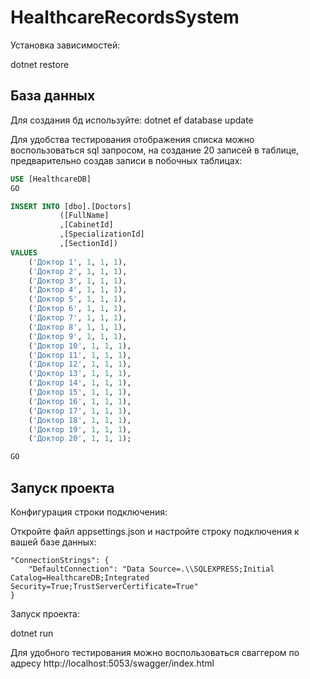 # HealthcareRecordsSystem

Установка зависимостей:

dotnet restore

## База данных

Для создания бд используйте: dotnet ef database update

Для удобства тестирования отображения списка можно воспользоваться sql запросом, на создание 20 записей в таблице, предварительно создав записи в побочных таблицах:

```sql
USE [HealthcareDB]
GO

INSERT INTO [dbo].[Doctors]
           ([FullName]
           ,[CabinetId]
           ,[SpecializationId]
           ,[SectionId])
VALUES
    ('Доктор 1', 1, 1, 1),
    ('Доктор 2', 1, 1, 1),
    ('Доктор 3', 1, 1, 1),
    ('Доктор 4', 1, 1, 1),
    ('Доктор 5', 1, 1, 1),
    ('Доктор 6', 1, 1, 1),
    ('Доктор 7', 1, 1, 1),
    ('Доктор 8', 1, 1, 1),
    ('Доктор 9', 1, 1, 1),
    ('Доктор 10', 1, 1, 1),
    ('Доктор 11', 1, 1, 1),
    ('Доктор 12', 1, 1, 1),
    ('Доктор 13', 1, 1, 1),
    ('Доктор 14', 1, 1, 1),
    ('Доктор 15', 1, 1, 1),
    ('Доктор 16', 1, 1, 1),
    ('Доктор 17', 1, 1, 1),
    ('Доктор 18', 1, 1, 1),
    ('Доктор 19', 1, 1, 1),
    ('Доктор 20', 1, 1, 1);

GO
```


## Запуск проекта

Конфигурация строки подключения:

Откройте файл appsettings.json и настройте строку подключения к вашей базе данных:

```
"ConnectionStrings": {
    "DefaultConnection": "Data Source=.\\SQLEXPRESS;Initial Catalog=HealthcareDB;Integrated Security=True;TrustServerCertificate=True"
}
```

Запуск проекта:

dotnet run

Для удобного тестирования можно воспользоваться сваггером по адресу http://localhost:5053/swagger/index.html


